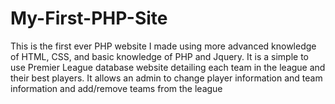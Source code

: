 # My-First-PHP-Site
This is the first ever PHP website I made using more advanced knowledge of HTML, CSS, and basic knowledge of PHP and 
Jquery. It is a simple to use Premier League database website detailing each team in the league and their best players. 
It allows an admin to change player information and team information and add/remove teams from the league 
